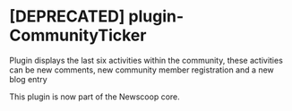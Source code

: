 [DEPRECATED] plugin-CommunityTicker
======================

Plugin displays the last six activities within the community, these activities can be new comments, new community member registration and a new blog entry 

This plugin is now part of the Newscoop core.
